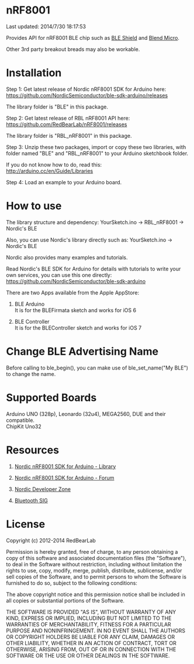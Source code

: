 nRF8001
=======
Last updated: 2014/7/30 18:17:53 

Provides API for nRF8001 BLE chip such as [BLE Shield](http://redbearlab.com/bleshield/) and [Blend Micro](http://redbearlab.com/blendmicro/).

Other 3rd party breakout breads may also be workable.


Installation
============

Step 1: Get latest release of Nordic nRF8001 SDK for Arduino here:<br/>
https://github.com/NordicSemiconductor/ble-sdk-arduino/releases

The library folder is "BLE" in this package.

Step 2: Get latest release of RBL nRF8001 API here:<br/>
https://github.com/RedBearLab/nRF8001/releases

The library folder is "RBL_nRF8001" in this package.

Step 3: Unzip these two packages, import or copy these two libraries, with folder named "BLE" and "RBL_nRF8001" to your Arduino sketchbook folder.

If you do not know how to do, read this:<br/>
http://arduino.cc/en/Guide/Libraries

Step 4: Load an example to your Arduino board.


How to use
==========


The library structure and dependency:
YourSketch.ino -> RBL_nRF8001 -> Nordic's BLE

Also, you can use Nordic's library directly such as:
YourSketch.ino -> Nordic's BLE

Nordic also provides many examples and tutorials.

Read Nordic's BLE SDK for Arduino for details with tutorials to write your own services, you can use this one directly:<br/>
https://github.com/NordicSemiconductor/ble-sdk-arduino

There are two Apps available from the Apple AppStore:<br/>

1. BLE Arduino<br>
It is for the BLEFirmata sketch and works for iOS 6

2. BLE Controller<br>
It is for the BLEController sketch and works for iOS 7


Change BLE Advertising Name
===========================

Before calling to ble_begin(), you can make use of ble_set_name("My BLE") to change the name.


Supported Boards
================

Arduino UNO (328p), Leonardo (32u4), MEGA2560, DUE and their compatible.<br/>
ChipKit Uno32<br/>


Resources
=========

1. [Nordic nRF8001 SDK for Arduino - Library](https://github.com/NordicSemiconductor/ble-sdk-arduino)

2. [Nordic nRF8001 SDK for Arduino - Forum](https://redbearlab.zendesk.com/forums/21921933-Nordic-nRF8001-SDK-for-Arduino)

3. [Nordic Developer Zone](https://devzone.nordicsemi.com/)

4. [Bluetooth SIG](https://www.bluetooth.org/en-us)


License
=======

Copyright (c) 2012-2014 RedBearLab

Permission is hereby granted, free of charge, to any person obtaining a copy
of this software and associated documentation files (the "Software"), to deal 
in the Software without restriction, including without limitation the rights 
to use, copy, modify, merge, publish, distribute, sublicense, and/or sell
copies of the Software, and to permit persons to whom the Software is
furnished to do so, subject to the following conditions:

The above copyright notice and this permission notice shall be included in all
copies or substantial portions of the Software.

THE SOFTWARE IS PROVIDED "AS IS", WITHOUT WARRANTY OF ANY KIND, EXPRESS OR
IMPLIED, INCLUDING BUT NOT LIMITED TO THE WARRANTIES OF MERCHANTABILITY,
FITNESS FOR A PARTICULAR PURPOSE AND NONINFRINGEMENT. IN NO EVENT SHALL THE
AUTHORS OR COPYRIGHT HOLDERS BE LIABLE FOR ANY CLAIM, DAMAGES OR OTHER 
LIABILITY, WHETHER IN AN ACTION OF CONTRACT, TORT OR OTHERWISE, ARISING FROM,
OUT OF OR IN CONNECTION WITH THE SOFTWARE OR THE USE OR OTHER DEALINGS IN THE
SOFTWARE.


